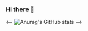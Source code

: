 ### Hi there 👋

<!--
**NIJJY7/nijjy7** is a ✨ _special_ ✨ repository because its `README.md` (this file) appears on your GitHub profile.

Here are some ideas to get you started:

- 🔭 I’m currently working on ...
- 🌱 I’m currently learning ...
- 👯 I’m looking to collaborate on ...
- 🤔 I’m looking for help with ...
- 💬 Ask me about ...
- 📫 How to reach me: ...
- 😄 Pronouns: ...
- ⚡ Fun fact: ...
-->

<--
![Anurag's GitHub stats](https://github-readme-stats.vercel.app/api?username=NIJJY7&hide=contribs,prs&show_icons=true&theme=graywhite)
-->

